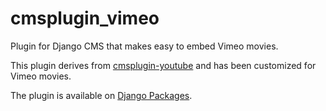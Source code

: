 cmsplugin_vimeo
===============

Plugin for Django CMS that makes easy to embed Vimeo movies.

This plugin derives from [cmsplugin-youtube](https://bitbucket.org/xenofox/cmsplugin-youtube) and has been customized for Vimeo movies.

The plugin is available on [Django Packages](http://www.djangopackages.com/packages/p/cmsplugin_vimeo/).